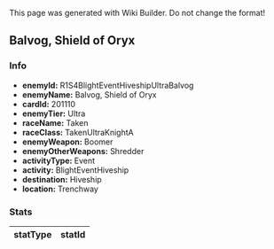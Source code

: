 <span class="wiki-builder">This page was generated with Wiki Builder. Do not change the format!</span>

## Balvog, Shield of Oryx
### Info
* **enemyId:** R1S4BlightEventHiveshipUltraBalvog
* **enemyName:** Balvog, Shield of Oryx
* **cardId:** 201110
* **enemyTier:** Ultra
* **raceName:** Taken
* **raceClass:** TakenUltraKnightA
* **enemyWeapon:** Boomer
* **enemyOtherWeapons:** Shredder
* **activityType:** Event
* **activity:** BlightEventHiveship
* **destination:** Hiveship
* **location:** Trenchway

### Stats
statType | statId
-------- | ------

